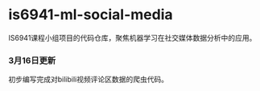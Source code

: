 # is6941-ml-social-media
IS6941课程小组项目的代码仓库，聚焦机器学习在社交媒体数据分析中的应用。

### 3月16日更新
初步编写完成对bilibili视频评论区数据的爬虫代码。